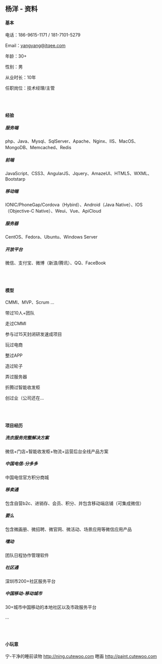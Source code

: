 ## 杨洋 - 资料

#### 基本

电话：186-9615-1171 / 181-7101-5279

Email：yangyang@itqee.com

年龄：30+

性别：男

从业时长：10年

任职岗位：技术经理/主管

<br/><br/>



#### 经验

##### 服务端

php、Java、Mysql、SqlServer、Apache、Nginx、IIS、MacOS、MongoDB、Memcached、Redis

##### 前端

JavaScript、CSS3、AngularJS、Jquery、AmazeUI、HTML5、WXML、Bootstarp

##### 移动端

IONIC/PhoneGap/Cordova（Hybird）、Android（Java Native）、IOS（Objective-C Native）、Weui、Vue、ApiCloud

##### 服务器

CentOS、Fedora、Ubuntu、Windows Server

##### 开放平台

微信、支付宝、微博（新浪/腾讯）、QQ、FaceBook



<br/><br/>

#### 模型

CMMI、MVP、Scrum ...

带过10人+团队

走过CMMI

参与过15天封闭研发速成项目

玩过电商

整过APP

造过轮子

弄过服务器

折腾过智能收发柜

创过业（公司还在...



<br/><br/>

#### 项目经历

##### 洗衣服务完整解决方案

微信+门店+智能收发柜+物流+运营后台全线产品方案



##### 中国电信-分多多

中国电信官方积分商城



##### 移卖通

包含自营b2c、进销存、会员、积分、并包含移动端店铺（可集成微信）



##### 要么

包含微画册、微招聘、微官网、微活动、场景应用等微信应用产品



##### 嘿动

团队日程协作管理软件



##### 社区通

深圳市200+社区服务平台



##### 中国移动-移动城市

30+城市中国移动的本地社区以及市政服务平台



...

<br/><br/>



#### 小玩意

宁-干净的睡前读物 http://ning.cutewoo.com
瞎画 http://paint.cutewoo.com

